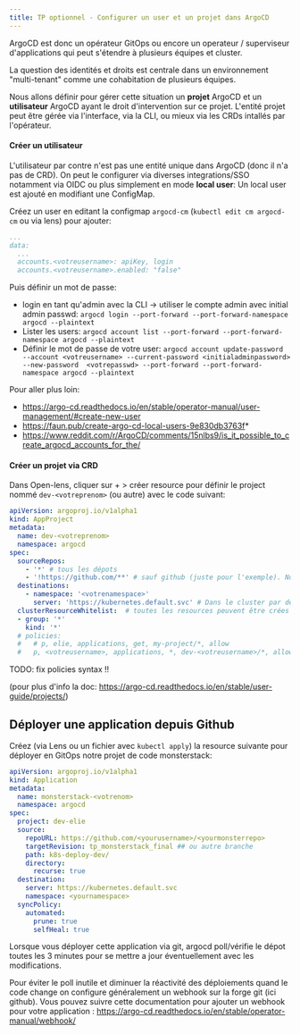 ```yaml
---
title: TP optionnel - Configurer un user et un projet dans ArgoCD 
---
```


ArgoCD est donc un opérateur GitOps ou encore un operateur / superviseur d'applications qui peut s'étendre à plusieurs équipes et cluster.

La question des identités et droits est centrale dans un environnement "multi-tenant" comme une cohabitation de plusieurs équipes.

Nous allons définir pour gérer cette situation un **projet** ArgoCD et un **utilisateur** ArgoCD ayant le droit d'intervention sur ce projet. L'entité projet peut être gérée via l'interface, via la CLI, ou mieux via les CRDs intallés par l'opérateur.

#### Créer un utilisateur

L'utilisateur par contre n'est pas une entité unique dans ArgoCD (donc il n'a pas de CRD). On peut le configurer via diverses integrations/SSO notamment via OIDC ou plus simplement en mode **local user**:
Un local user est ajouté en modifiant une ConfigMap.

Créez un user en editant la configmap `argocd-cm` (`kubectl edit cm argocd-cm` ou via lens) pour ajouter:

```yaml
...
data:
  ...
  accounts.<votreusername>: apiKey, login
  accounts.<votreusername>.enabled: "false"
```

Puis définir un mot de passe:

- login en tant qu'admin avec la CLI -> utiliser le compte admin avec initial admin passwd: `argocd login --port-forward --port-forward-namespace argocd --plaintext`
- Lister les users: `argocd account list --port-forward --port-forward-namespace argocd --plaintext`
- Définir le mot de passe de votre user: `argocd account update-password --account <votreusername> --current-password <initialadminpassword> --new-password  <votrepasswd> --port-forward --port-forward-namespace argocd --plaintext`

Pour aller plus loin:

- https://argo-cd.readthedocs.io/en/stable/operator-manual/user-management/#create-new-user
- https://faun.pub/create-argo-cd-local-users-9e830db3763f*
- https://www.reddit.com/r/ArgoCD/comments/15nlbs9/is_it_possible_to_create_argocd_accounts_for_the/


#### Créer un projet via CRD

Dans Open-lens, cliquer sur + > créer resource pour définir le project nommé `dev-<votreprenom>` (ou autre) avec le code suivant:


```yaml
apiVersion: argoproj.io/v1alpha1
kind: AppProject
metadata:
  name: dev-<votreprenom>
  namespace: argocd
spec:
  sourceRepos:
    - '*' # tous les dépots
    - '!https://github.com/**' # sauf github (juste pour l'exemple). Nous utiliserons gitlab par la suite
  destinations:
    - namespace: '<votrenamespace>'
      server: 'https://kubernetes.default.svc' # Dans le cluster par défaut
  clusterResourceWhitelist:  # toutes les resources peuvent être crées
  - group: '*'
    kind: '*'
  # policies:
  #   # p, elie, applications, get, my-project/*, allow
  #   p, <votreusername>, applications, *, dev-<votreusername>/*, allow
```

TODO: fix policies syntax !!

(pour plus d'info la doc: https://argo-cd.readthedocs.io/en/stable/user-guide/projects/)


## Déployer une application depuis Github


Créez (via Lens ou un fichier avec `kubectl apply`) la resource suivante pour déployer en GitOps notre projet de code monsterstack:

```yaml
apiVersion: argoproj.io/v1alpha1
kind: Application
metadata:
  name: monsterstack-<votrenom>
  namespace: argocd
spec:
  project: dev-elie
  source:
    repoURL: https://github.com/<yourusername>/<yourmonsterrepo>
    targetRevision: tp_monsterstack_final ## ou autre branche
    path: k8s-deploy-dev/
    directory:
      recurse: true
  destination:
    server: https://kubernetes.default.svc
    namespace: <yournamespace>
  syncPolicy:
    automated:
      prune: true
      selfHeal: true
```

Lorsque vous déployer cette application via git, argocd poll/vérifie le dépot toutes les 3 minutes pour se mettre a jour éventuellement avec les modifications.

Pour éviter le poll inutile et diminuer la réactivité des déploiements quand le code change on configure généralement un webhook sur la forge git (ici github). Vous pouvez suivre cette documentation pour ajouter un webhook pour votre application : https://argo-cd.readthedocs.io/en/stable/operator-manual/webhook/